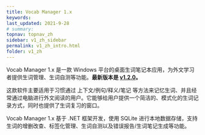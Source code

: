 ```yaml
---
title: Vocab Manager 1.x
keywords: 
last_updated: 2021-9-28
# summary: 
topnav: topnav_zh
sidebar: v1_zh_sidebar
permalink: v1_zh_intro.html
folder: v1_zh
---
```


Vocab Manager 1.x 是一款 Windows 平台的桌面生词笔记本应用，为外文学习者提供生词管理、生词自测等功能。**最新版本是 [v1.2.0](v1_zh_windows_install.md)。**

这款软件主要适用于习惯通过 上下文/例句/释义/笔记 等方法来记忆生词、并且经常通过电脑进行外文阅读的用户。它能够给用户提供一个简洁的、模式化的生词记录方式，同时也提供了生词复习的窗口。

Vocab Manager 1.x 基于 .NET 框架开发，使用 SQLite 进行本地数据存储，支持生词的增删改查、标签化管理、生词自测以及错误报告/生词笔记生成等功能。